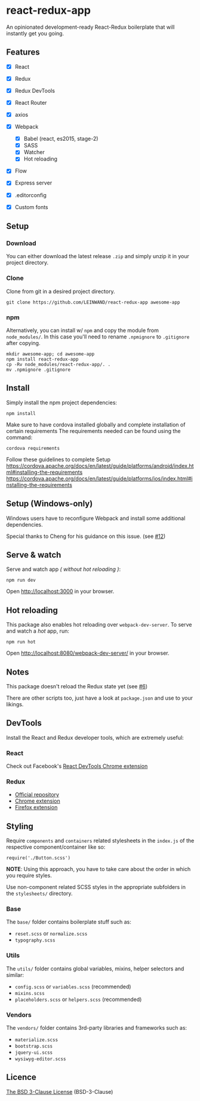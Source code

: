 # react-redux-app

An opinionated development-ready React-Redux boilerplate that will instantly get you going.

## Features
* [x] React
* [x] Redux
* [x] Redux DevTools
* [x] React Router
* [x] axios
* [x] Webpack
  * [x] Babel (react, es2015, stage-2)
  * [x] SASS
  * [x] Watcher
  * [x] Hot reloading
* [x] Flow
* [x] Express server
* [x] .editorconfig
* [x] Custom fonts



## Setup

### Download
You can either download the latest release `.zip` and simply unzip it in your project directory.

### Clone

Clone from git in a desired project directory.
```
git clone https://github.com/LEINWAND/react-redux-app awesome-app
```

### npm

Alternatively, you can install w/ `npm` and copy the module from `node_modules/`. In this case you'll need to rename `.npmignore` to `.gitignore` after copying.

```
mkdir awesome-app; cd awesome-app
npm install react-redux-app
cp -Rv node_modules/react-redux-app/. .
mv .npmignore .gitignore
```

## Install
Simply install the npm project dependencies:
```
npm install
```

Make sure to have cordova installed globally and complete installation of certain requirements
The requirements needed can be found using the command:
```
cordova requirements
```

Follow these guidelines to complete Setup
https://cordova.apache.org/docs/en/latest/guide/platforms/android/index.html#installing-the-requirements
https://cordova.apache.org/docs/en/latest/guide/platforms/ios/index.html#installing-the-requirements

## Setup (Windows-only)
Windows users have to reconfigure Webpack and install some additional dependencies.

Special thanks to Cheng for his guidance on this issue. (see [#12](https://github.com/LEINWAND/react-redux-app/issues/12#issuecomment-319654121))


## Serve & watch

Serve and watch app _( without hot reloading )_:
```
npm run dev
```
Open [http://localhost:3000](http://localhost:3000) in your browser.

## Hot reloading
This package also enables hot reloading over `webpack-dev-server`. To serve and watch a _hot_ app, run:
```
npm run hot
```
Open [http://localhost:8080/webpack-dev-server/](http://localhost:8080/webpack-dev-server/) in your browser.

## Notes

This package doesn't reload the Redux state yet (see [#6](https://github.com/LEINWAND/react-redux-app/issues/6))

There are other scripts too, just have a look at `package.json` and use to your likings.

## DevTools

Install the React and Redux developer tools, which are extremely useful:

### React
Check out Facebook's [React DevTools Chrome extension](https://chrome.google.com/webstore/detail/react-developer-tools/)

### Redux
* [Official repository](https://github.com/zalmoxisus/redux-devtools-extension)
* [Chrome extension](https://chrome.google.com/webstore/detail/redux-devtools/)
* [Firefox extension](https://addons.mozilla.org/en-US/firefox/addon/remotedev/)


## Styling
Require `components` and `containers` related stylesheets in the `index.js` of the respective component/container like so:

```es6
require('./Button.scss')
```
**NOTE**: Using this approach, you have to take care about the order in which you require styles.

Use non-component related SCSS styles in the appropriate subfolders in the `stylesheets/` directory.

### Base
The `base/` folder contains boilerplate stuff such as:
* `reset.scss` or `normalize.scss`
* `typography.scss`

### Utils
The `utils/` folder contains global variables, mixins, helper selectors and similar:
* `config.scss` or `variables.scss` (recommended)
* `mixins.scss`
* `placeholders.scss` or `helpers.scss` (recommended)

### Vendors
The `vendors/` folder contains 3rd-party libraries and frameworks such as:
* `materialize.scss`
* `bootstrap.scss`
* `jquery-ui.scss`
* `wysiwyg-editor.scss`


## Licence

[The BSD 3-Clause License](https://opensource.org/licenses/BSD-3-Clause) (BSD-3-Clause)

